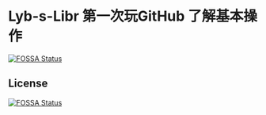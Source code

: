 # Lyb-s-Libr 第一次玩GitHub 了解基本操作
[![FOSSA Status](https://app.fossa.com/api/projects/git%2Bgithub.com%2FLyb9%2FGit_test.svg?type=shield)](https://app.fossa.com/projects/git%2Bgithub.com%2FLyb9%2FGit_test?ref=badge_shield)



## License
[![FOSSA Status](https://app.fossa.com/api/projects/git%2Bgithub.com%2FLyb9%2FGit_test.svg?type=large)](https://app.fossa.com/projects/git%2Bgithub.com%2FLyb9%2FGit_test?ref=badge_large)
